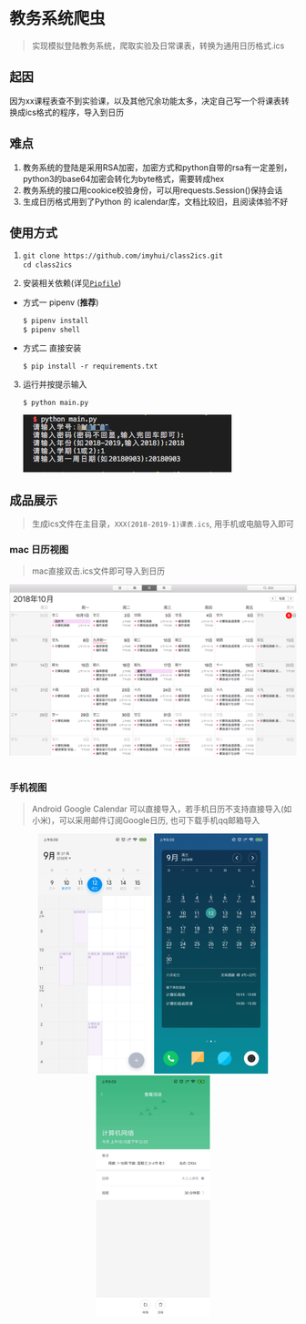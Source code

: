 # 教务系统爬虫

> 实现模拟登陆教务系统，爬取实验及日常课表，转换为通用日历格式.ics

## 起因
因为xx课程表查不到实验课，以及其他冗余功能太多，决定自己写一个将课表转换成ics格式的程序，导入到日历

## 难点
1. 教务系统的登陆是采用RSA加密，加密方式和python自带的rsa有一定差别，python3的base64加密会转化为byte格式，需要转成hex
2. 教务系统的接口用cookice校验身份，可以用requests.Session()保持会话
3. 生成日历格式用到了Python 的 icalendar库，文档比较旧，且阅读体验不好



## 使用方式
1. 
    ```
    git clone https://github.com/imyhui/class2ics.git
    cd class2ics
    ```
2. 安装相关依赖(详见[`Pipfile`](./Pipfile))
- 方式一 pipenv (**推荐**)
    ``` shell
    $ pipenv install
    $ pipenv shell
    ```
- 方式二 直接安装
    ``` shell
    $ pip install -r requirements.txt
    ```
3. 运行并按提示输入

   ```shell
   $ python main.py
   ```
    ![流程](result/Process.png)



## 成品展示

> 生成ics文件在主目录，`XXX(2018-2019-1)课表.ics`, 用手机或电脑导入即可

### mac 日历视图
> mac直接双击.ics文件即可导入到日历
<div align="center">
<img src="result/PC_view.png" width="700"/>
</div><br>


### 手机视图

> Android Google Calendar 可以直接导入，若手机日历不支持直接导入(如小米)，可以采用邮件订阅Google日历, 也可下载手机qq邮箱导入

<div align="center">
<img src="result/Week_view.png" width="200"/>
<img src="result/Desktop_view.jpg" width="200"/>
<img src="result/Concrete_view.jpg" width="200"/>
</div><br>